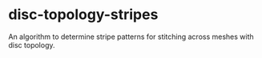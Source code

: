 # disc-topology-stripes
An algorithm to determine stripe patterns for stitching across meshes with disc topology.

